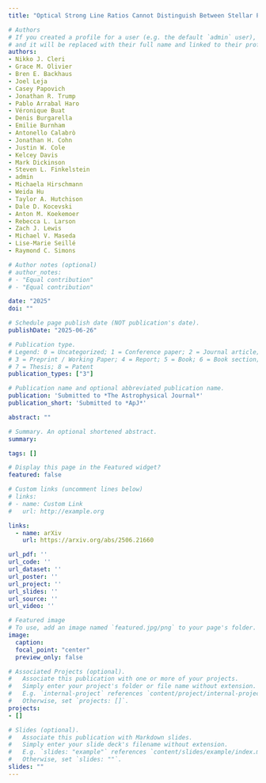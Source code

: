```yaml
---
title: "Optical Strong Line Ratios Cannot Distinguish Between Stellar Populations and Accreting Black Holes at High Ionization Parameters and Low Metallicities"

# Authors
# If you created a profile for a user (e.g. the default `admin` user), write the username (folder name) here 
# and it will be replaced with their full name and linked to their profile.
authors:
- Nikko J. Cleri
- Grace M. Olivier
- Bren E. Backhaus
- Joel Leja
- Casey Papovich
- Jonathan R. Trump
- Pablo Arrabal Haro
- Véronique Buat
- Denis Burgarella
- Emilie Burnham
- Antonello Calabrò
- Jonathan H. Cohn
- Justin W. Cole
- Kelcey Davis
- Mark Dickinson
- Steven L. Finkelstein
- admin
- Michaela Hirschmann
- Weida Hu
- Taylor A. Hutchison
- Dale D. Kocevski
- Anton M. Koekemoer
- Rebecca L. Larson
- Zach J. Lewis
- Michael V. Maseda
- Lise-Marie Seillé
- Raymond C. Simons

# Author notes (optional)
# author_notes:
# - "Equal contribution"
# - "Equal contribution"

date: "2025"
doi: ""

# Schedule page publish date (NOT publication's date).
publishDate: "2025-06-26"

# Publication type.
# Legend: 0 = Uncategorized; 1 = Conference paper; 2 = Journal article;
# 3 = Preprint / Working Paper; 4 = Report; 5 = Book; 6 = Book section;
# 7 = Thesis; 8 = Patent
publication_types: ["3"]

# Publication name and optional abbreviated publication name.
publication: 'Submitted to *The Astrophysical Journal*'
publication_short: 'Submitted to *ApJ*'

abstract: ""

# Summary. An optional shortened abstract.
summary: 

tags: []

# Display this page in the Featured widget?
featured: false

# Custom links (uncomment lines below)
# links:
# - name: Custom Link
#   url: http://example.org

links:
  - name: arXiv
    url: https://arxiv.org/abs/2506.21660

url_pdf: ''
url_code: ''
url_dataset: ''
url_poster: ''
url_project: ''
url_slides: ''
url_source: ''
url_video: ''

# Featured image
# To use, add an image named `featured.jpg/png` to your page's folder. 
image:
  caption: 
  focal_point: "center"
  preview_only: false

# Associated Projects (optional).
#   Associate this publication with one or more of your projects.
#   Simply enter your project's folder or file name without extension.
#   E.g. `internal-project` references `content/project/internal-project/index.md`.
#   Otherwise, set `projects: []`.
projects: 
- []

# Slides (optional).
#   Associate this publication with Markdown slides.
#   Simply enter your slide deck's filename without extension.
#   E.g. `slides: "example"` references `content/slides/example/index.md`.
#   Otherwise, set `slides: ""`.
slides: ""
---
```


<!-- {{% callout note %}}
Click the *Cite* button above to demo the feature to enable visitors to import publication metadata into their reference management software.
{{% /callout %}}

{{% callout note %}}
Create your slides in Markdown - click the *Slides* button to check out the example.
{{% /callout %}}

Supplementary notes can be added here, including [code, math, and images](https://wowchemy.com/docs/writing-markdown-latex/). -->
